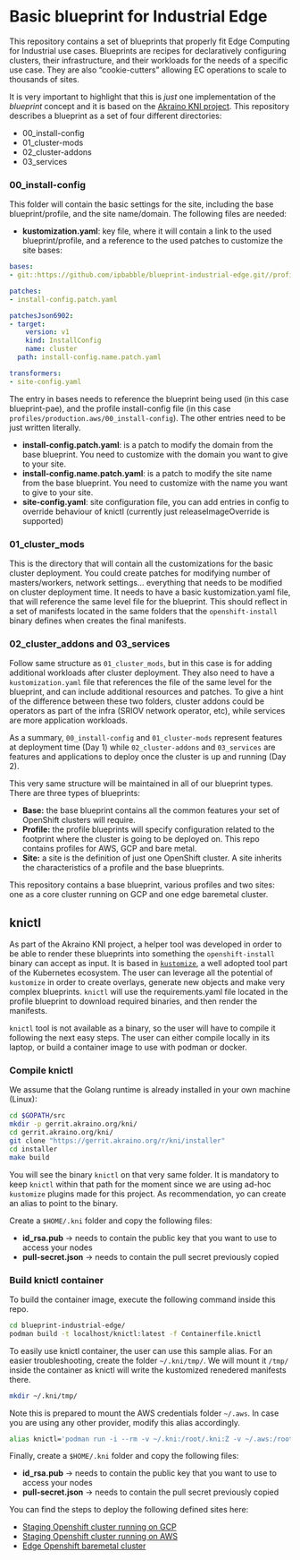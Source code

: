 # Basic blueprint for Industrial Edge

This repository contains a set of blueprints that properly fit Edge Computing for Industrial use cases. Blueprints are recipes for declaratively configuring clusters, their infrastructure, and their workloads for the needs of a specific use case. They are also “cookie-cutters” allowing EC operations to scale to thousands of sites.

It is very important to highlight that this is _just_ one implementation of the *blueprint* concept and it is based on the [Akraino KNI project](https://wiki.akraino.org/display/AK/Kubernetes-Native+Infrastructure+%28KNI%29+Blueprint+Family). This repository describes a blueprint as a set of four different directories:

- 00_install-config
- 01_cluster-mods
- 02_cluster-addons
- 03_services

### 00_install-config

This folder will contain the basic settings for the site, including the base blueprint/profile, and the site name/domain. The following files are needed:

+ **kustomization.yaml**: key file, where it will contain a link to the used blueprint/profile, and a reference to the used patches to customize the site bases:

```yaml
bases:
- git::https://github.com/ipbabble/blueprint-industrial-edge.git//profiles/production.baremetal/00_install-config

patches:
- install-config.patch.yaml

patchesJson6902:
- target:
    version: v1
    kind: InstallConfig
    name: cluster
  path: install-config.name.patch.yaml

transformers:
- site-config.yaml
```

The entry in bases needs to reference the blueprint being used (in this case blueprint-pae), and the profile install-config file (in this case `profiles/production.aws/00_install-config`). The other entries need to be just written literally.

+ **install-config.patch.yaml**: is a patch to modify the domain from the base blueprint. You need to customize with the domain you want to give to your site.
+ **install-config.name.patch.yaml**: is a patch to modify the site name from the base blueprint. You need to customize with the name you want to give to your site.
+ **site-config.yaml**: site configuration file, you can add entries in config to override behaviour of knictl (currently just releaseImageOverride is supported)

### 01_cluster_mods

This is the directory that will contain all the customizations for the basic cluster deployment. You could create patches for modifying number of masters/workers, network settings... everything that needs to be modified on cluster deployment time. It needs to have a basic kustomization.yaml file, that will reference the same level file for the blueprint. This should reflect in a set of manifests located in the same folders that the `openshift-install` binary defines when creates the final manifests.

### 02_cluster_addons and 03_services

Follow same structure as `01_cluster_mods`, but in this case is for adding additional workloads after cluster deployment. They also need to have a `kustomization.yaml` file that references the file of the same level for the blueprint, and can include additional resources and patches. To give a hint of the difference between these two folders, cluster addons could be operators as part of the infra (SRIOV network operator, etc), while services are more application workloads.

As a summary, `00_install-config` and `01_cluster-mods` represent features at deployment time (Day 1) while `02_cluster-addons` and `03_services` are features and applications to deploy once the cluster is up and running (Day 2).

This very same structure will be maintained in all of our blueprint types. There are three types of blueprints:

+ **Base:** the base blueprint contains all the common features your set of OpenShift clusters will require.
+ **Profile:** the profile blueprints will specify configuration related to the footprint where the cluster is going to be deployed on. This repo contains profiles for AWS, GCP and bare metal.
+ **Site:** a site is the definition of just one OpenShift cluster. A site inherits the characteristics of a profile and the base blueprints.

This repository contains a base blueprint, various profiles and two sites: one as a core cluster running on GCP and one edge baremetal cluster.

## knictl

As part of the Akraino KNI project, a helper tool was developed in order to be able to render these blueprints into something the `openshift-install` binary can accept as input. It is based in [`kustomize`](https://kustomize.io/), a well adopted tool part of the Kubernetes ecosystem. The user can leverage all the potential of `kustomize` in order to create overlays, generate new objects and make very complex blueprints. `knictl` will use the requirements.yaml file located in the profile blueprint to download required binaries, and then render the manifests.

`knictl` tool is not available as a binary, so the user will have to compile it following the next easy steps. The user can either compile locally in its laptop,
or build a container image to use with podman or docker.

### Compile knictl

We assume that the Golang runtime is already installed in your own machine (Linux):

```bash
cd $GOPATH/src
mkdir -p gerrit.akraino.org/kni/
cd gerrit.akraino.org/kni/
git clone "https://gerrit.akraino.org/r/kni/installer"
cd installer
make build
```

You will see the binary `knictl` on that very same folder. It is mandatory to keep `knictl` within that path for the moment since we are using ad-hoc `kustomize` plugins made for this project. As recommendation, yo can create an alias to point to the binary.

Create a `$HOME/.kni` folder and copy the following files:

+ **id_rsa.pub** → needs to contain the public key that you want to use to access your nodes
+ **pull-secret.json** → needs to contain the pull secret previously copied

### Build knictl container

To build the container image, execute the following command inside this repo.

```bash
cd blueprint-industrial-edge/
podman build -t localhost/knictl:latest -f Containerfile.knictl
```

To easily use knictl container, the user can use this sample alias. 
For an easier troubleshooting, create the folder `~/.kni/tmp/`. We will mount it `/tmp/` inside the container as knictl will write the kustomized renedered manifests there.

```bash
mkdir ~/.kni/tmp/
```

Note this is prepared to mount the AWS credentials folder  `~/.aws`. In case you are using any other provider, modify this alias accordingly.

```bash
alias knictl='podman run -i --rm -v ~/.kni:/root/.kni:Z -v ~/.aws:/root/.aws:ro,z -v ~/.kni/tmp:/tmp:Z localhost/knictl:latest'
```

Finally, create a `$HOME/.kni` folder and copy the following files:

+ **id_rsa.pub** → needs to contain the public key that you want to use to access your nodes
+ **pull-secret.json** → needs to contain the pull secret previously copied



You can find the steps to deploy the following defined sites here:

- [Staging Openshift cluster running on GCP](sites/factory01.manuelaf01.blueprints.rhecoeng.com/README.md)
- [Staging Openshift cluster running on AWS](sites/staging-edge.devcluster.openshift.com/README.md)
- [Edge Openshift baremetal cluster](sites/mvp.edge.industrial/README.md)
